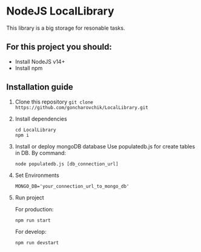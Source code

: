 # NodeJS LocalLibrary
This library is a big storage for resonable tasks.

## For this project you should:
- Install NodeJS v14+
- Install npm


## Installation guide
1. Clone this repository
        ```
        git clone https://github.com/goncharovchik/LocalLibrary.git
        ```
2. Install dependencies
    ```
    cd LocalLibrary
    npm i
    ```
3. Install or deploy mongoDB database
    Use populatedb.js for create tables in DB.
    By command:
    ```
    node populatedb.js [db_connection_url]
    ```
4. Set Environments
    ```
    MONGO_DB='your_connection_url_to_mongo_db'
    ```
4. Run project
    
    For production:
    ```
    npm run start
    ```

    For develop:
    ```
    npm run devstart
    ```